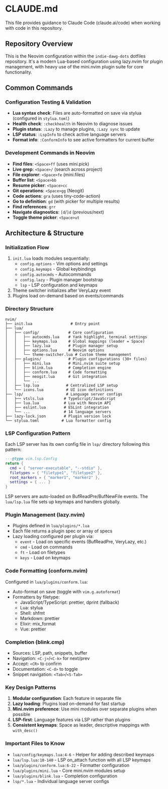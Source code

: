 # CLAUDE.md

This file provides guidance to Claude Code (claude.ai/code) when working with code in this repository.

## Repository Overview

This is the Neovim configuration within the `indie-dawg-dots` dotfiles repository. It's a modern Lua-based configuration using lazy.nvim for plugin management, with heavy use of the mini.nvim plugin suite for core functionality.

## Common Commands

### Configuration Testing & Validation
- **Lua syntax check**: Files are auto-formatted on save via stylua (configured in `stylua.toml`)
- **Health check**: `:checkhealth` in Neovim to diagnose issues
- **Plugin status**: `:Lazy` to manage plugins, `:Lazy sync` to update
- **LSP status**: `:LspInfo` to check active language servers
- **Format info**: `:ConformInfo` to see active formatters for current buffer

### Development Commands in Neovim
- **Find files**: `<Space>ff` (uses mini.pick)
- **Live grep**: `<Space>/` (search across project)
- **File explorer**: `<Space>fe` (mini.files)
- **Buffer list**: `<Space>bb`
- **Resume picker**: `<Space>cc`
- **Git operations**: `<Space>gg` (Neogit)
- **Code actions**: `gra` (uses tiny-code-action)
- **Go to definition**: `gd` (with picker for multiple results)
- **Find references**: `grr`
- **Navigate diagnostics**: `[d`/`]d` (previous/next)
- **Toggle theme picker**: `<Space>ut`

## Architecture & Structure

### Initialization Flow
1. `init.lua` loads modules sequentially:
   - `config.options` - Vim options and settings
   - `config.keymaps` - Global keybindings
   - `config.autocmds` - Autocommands
   - `config.lazy` - Plugin manager bootstrap
   - `lsp` - LSP configuration and keymaps
2. Theme switcher initializes after VeryLazy event
3. Plugins load on-demand based on events/commands

### Directory Structure
```
nvim/
├── init.lua                 # Entry point
├── lua/
│   ├── config/             # Core configuration
│   │   ├── autocmds.lua    # Yank highlight, terminal settings
│   │   ├── keymaps.lua     # Global mappings (leader = Space)
│   │   ├── lazy.lua        # Plugin manager setup
│   │   ├── options.lua     # Neovim options
│   │   └── theme-switcher.lua # Custom theme management
│   ├── plugins/            # Plugin configurations (30+ files)
│   │   ├── mini.lua        # Mini.nvim suite setup
│   │   ├── blink.lua       # Completion engine
│   │   ├── conform.lua     # Code formatting
│   │   ├── neogit.lua      # Git integration
│   │   └── ...
│   ├── lsp.lua            # Centralized LSP setup
│   └── icons.lua          # UI icon definitions
├── lsp/                   # Language server configs
│   ├── vtsls.lua         # TypeScript/JavaScript
│   ├── lua.lua           # Lua with Neovim API
│   ├── eslint.lua        # ESLint integration
│   └── ...               # 14 language servers
├── lazy-lock.json        # Plugin version lock
└── stylua.toml          # Lua formatter config
```

### LSP Configuration Pattern
Each LSP server has its own config file in `lsp/` directory following this pattern:
```lua
---@type vim.lsp.Config
return {
  cmd = { "server-executable", "--stdio" },
  filetypes = { "filetype1", "filetype2" },
  root_markers = { "marker1", "marker2" },
  settings = { ... }
}
```

LSP servers are auto-loaded on BufReadPre/BufNewFile events. The `lua/lsp.lua` file sets up keymaps and handlers globally.

### Plugin Management (lazy.nvim)
- Plugins defined in `lua/plugins/*.lua`
- Each file returns a plugin spec or array of specs
- Lazy loading configured per plugin via:
  - `event` - Load on specific events (BufReadPre, VeryLazy, etc.)
  - `cmd` - Load on commands
  - `ft` - Load on filetypes
  - `keys` - Load on keymaps

### Code Formatting (conform.nvim)
Configured in `lua/plugins/conform.lua`:
- Auto-format on save (toggle with `vim.g.autoformat`)
- Formatters by filetype:
  - JavaScript/TypeScript: prettier, dprint (fallback)
  - Lua: stylua
  - Shell: shfmt
  - Markdown: prettier
  - Elixir: mix_format
  - Vue: prettier

### Completion (blink.cmp)
- Sources: LSP, path, snippets, buffer
- Navigation: `<C-j>`/`<C-k>` for next/prev
- Accept: `<CR>` to confirm
- Documentation: `<C-d>` to toggle
- Snippet navigation: `<Tab>`/`<S-Tab>`

### Key Design Patterns
1. **Modular configuration**: Each feature in separate file
2. **Lazy loading**: Plugins load on-demand for fast startup
3. **Mini.nvim preference**: Use mini modules over separate plugins when possible
4. **LSP-first**: Language features via LSP rather than plugins
5. **Consistent keymaps**: Space as leader, descriptive mappings with `with_desc()`

### Important Files to Know
- `lua/config/keymaps.lua:4-6` - Helper for adding described keymaps
- `lua/lsp.lua:10-140` - LSP on_attach function with all LSP keymaps
- `lua/plugins/conform.lua:6-22` - Formatter configuration
- `lua/plugins/mini.lua` - Core mini.nvim modules setup
- `lua/plugins/blink.lua` - Completion configuration
- `lsp/*.lua` - Individual language server configs